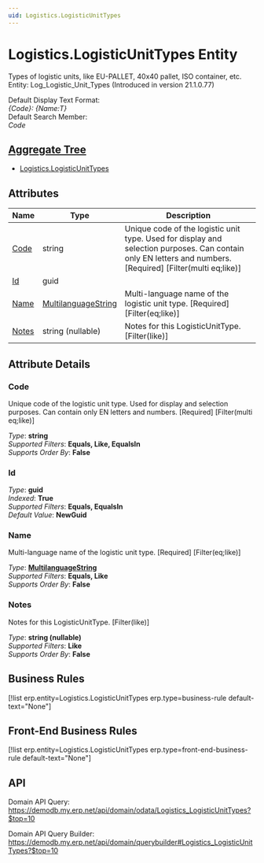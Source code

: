 ```yaml
---
uid: Logistics.LogisticUnitTypes
---
```

# Logistics.LogisticUnitTypes Entity

Types of logistic units, like EU-PALLET, 40x40 pallet, ISO container, etc. Entity: Log_Logistic_Unit_Types (Introduced in version 21.1.0.77)

Default Display Text Format:  
_{Code}: {Name:T}_  
Default Search Member:  
_Code_  

## [Aggregate Tree](xref:aggregates)  
* [Logistics.LogisticUnitTypes](Logistics.LogisticUnitTypes.md)  

## Attributes

| Name | Type | Description |
| ---- | ---- | --- |
| [Code](Logistics.LogisticUnitTypes.md#code) | string | Unique code of the logistic unit type. Used for display and selection purposes. Can contain only EN letters and numbers. [Required] [Filter(multi eq;like)] 
| [Id](Logistics.LogisticUnitTypes.md#id) | guid |  
| [Name](Logistics.LogisticUnitTypes.md#name) | [MultilanguageString](../data-types.md#multilanguagestring) | Multi-language name of the logistic unit type. [Required] [Filter(eq;like)] 
| [Notes](Logistics.LogisticUnitTypes.md#notes) | string (nullable) | Notes for this LogisticUnitType. [Filter(like)] 


## Attribute Details

### Code

Unique code of the logistic unit type. Used for display and selection purposes. Can contain only EN letters and numbers. [Required] [Filter(multi eq;like)]

_Type_: **string**  
_Supported Filters_: **Equals, Like, EqualsIn**  
_Supports Order By_: **False**  

### Id

_Type_: **guid**  
_Indexed_: **True**  
_Supported Filters_: **Equals, EqualsIn**  
_Default Value_: **NewGuid**  

### Name

Multi-language name of the logistic unit type. [Required] [Filter(eq;like)]

_Type_: **[MultilanguageString](../data-types.md#multilanguagestring)**  
_Supported Filters_: **Equals, Like**  
_Supports Order By_: **False**  

### Notes

Notes for this LogisticUnitType. [Filter(like)]

_Type_: **string (nullable)**  
_Supported Filters_: **Like**  
_Supports Order By_: **False**  



## Business Rules

[!list erp.entity=Logistics.LogisticUnitTypes erp.type=business-rule default-text="None"]

## Front-End Business Rules

[!list erp.entity=Logistics.LogisticUnitTypes erp.type=front-end-business-rule default-text="None"]

## API

Domain API Query:
<https://demodb.my.erp.net/api/domain/odata/Logistics_LogisticUnitTypes?$top=10>

Domain API Query Builder:
<https://demodb.my.erp.net/api/domain/querybuilder#Logistics_LogisticUnitTypes?$top=10>

